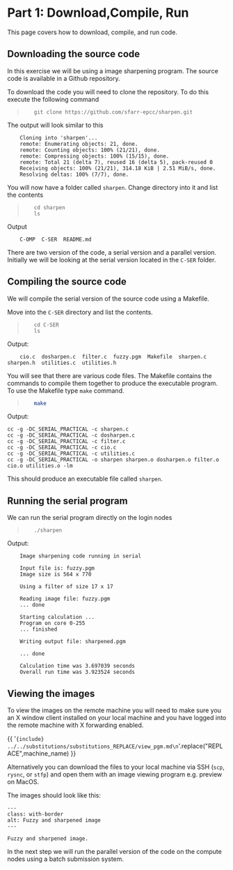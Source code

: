 # Part 1: Download,Compile, Run

This page covers how to download, compile, and run code.


## Downloading the source code

In this exercise we will be using a image sharpening program. The source code is available in a Github repository.




To download the code you will need to clone the repository. To do this execute the following command

>```
>    git clone https://github.com/sfarr-epcc/sharpen.git
>```

The output will look similar to this
```
    Cloning into 'sharpen'...
    remote: Enumerating objects: 21, done.
    remote: Counting objects: 100% (21/21), done.
    remote: Compressing objects: 100% (15/15), done.
    remote: Total 21 (delta 7), reused 16 (delta 5), pack-reused 0
    Receiving objects: 100% (21/21), 314.18 KiB | 2.51 MiB/s, done.
    Resolving deltas: 100% (7/7), done.

```

You will now have a folder called ``sharpen``. Change directory into it and list the contents

>```
>    cd sharpen
>    ls
>```

Output
```
    C-OMP  C-SER  README.md
```

There are two version of the code, a serial version and a parallel version. Initially we will be looking at the serial version located in the ``C-SER`` folder.

## Compiling the source code

We will compile the serial version of the source code using a Makefile.

Move into the ``C-SER`` directory and list the contents.

>```
>    cd C-SER
>    ls
>```

Output:
```
    cio.c  dosharpen.c  filter.c  fuzzy.pgm  Makefile  sharpen.c  sharpen.h  utilities.c  utilities.h
```

You will see that there are various code files. The Makefile contains the commands to compile them together to produce the executable program. To use the Makefile type ``make`` command.

>```bash
>    make
>```

Output:
```
cc -g -DC_SERIAL_PRACTICAL -c sharpen.c
cc -g -DC_SERIAL_PRACTICAL -c dosharpen.c
cc -g -DC_SERIAL_PRACTICAL -c filter.c
cc -g -DC_SERIAL_PRACTICAL -c cio.c
cc -g -DC_SERIAL_PRACTICAL -c utilities.c
cc -g -DC_SERIAL_PRACTICAL -o sharpen sharpen.o dosharpen.o filter.o cio.o utilities.o -lm
```

This should produce an executable file called ``sharpen``.  

## Running the serial program

We can run the serial program directly on the login nodes

>```
>    ./sharpen
>```

Output:
```
    Image sharpening code running in serial

    Input file is: fuzzy.pgm
    Image size is 564 x 770

    Using a filter of size 17 x 17

    Reading image file: fuzzy.pgm
    ... done

    Starting calculation ...
    Program on core 0-255
    ... finished

    Writing output file: sharpened.pgm

    ... done

    Calculation time was 3.697039 seconds
    Overall run time was 3.923524 seconds
```


## Viewing the images

To view the images on the remote machine you will need to make sure you an X window client installed on your local machine and you have logged into the remote machine with X forwarding enabled.

{{  '```{include} ../../substitutions/substitutions_REPLACE/view_pgm.md\n```'.replace("REPLACE",machine_name) }}

Alternatively you can download the files to your local machine via SSH (``scp``, ``rysnc``, or ``stfp``) and open them with an image viewing program e.g. preview on MacOS.

The images should look like this:

```{figure} ./images/both_images.png
---
class: with-border
alt: Fuzzy and sharpened image
---

Fuzzy and sharpened image.
```


In the next step we will run the parallel version of the code on the compute nodes using a batch submission system.